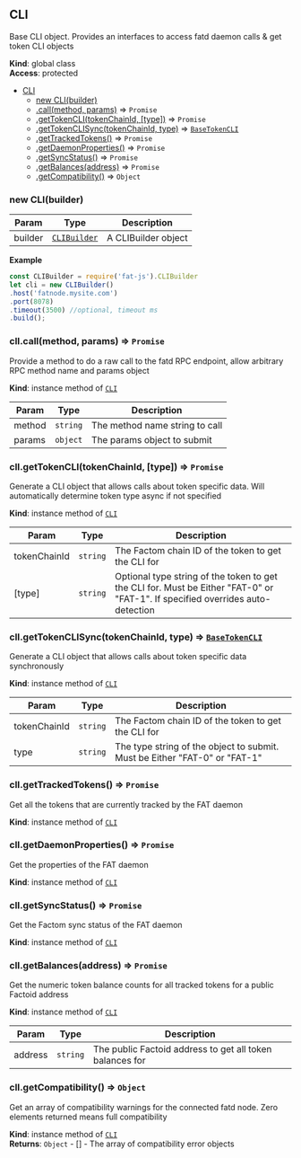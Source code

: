 <a name="CLI"></a>

## CLI
Base CLI object. Provides an interfaces to access fatd daemon calls & get token CLI objects

**Kind**: global class  
**Access**: protected  

* [CLI](#CLI)
    * [new CLI(builder)](#new_CLI_new)
    * [.call(method, params)](#CLI+call) ⇒ <code>Promise</code>
    * [.getTokenCLI(tokenChainId, [type])](#CLI+getTokenCLI) ⇒ <code>Promise</code>
    * [.getTokenCLISync(tokenChainId, type)](#CLI+getTokenCLISync) ⇒ [<code>BaseTokenCLI</code>](#BaseTokenCLI)
    * [.getTrackedTokens()](#CLI+getTrackedTokens) ⇒ <code>Promise</code>
    * [.getDaemonProperties()](#CLI+getDaemonProperties) ⇒ <code>Promise</code>
    * [.getSyncStatus()](#CLI+getSyncStatus) ⇒ <code>Promise</code>
    * [.getBalances(address)](#CLI+getBalances) ⇒ <code>Promise</code>
    * [.getCompatibility()](#CLI+getCompatibility) ⇒ <code>Object</code>

<a name="new_CLI_new"></a>

### new CLI(builder)

| Param | Type | Description |
| --- | --- | --- |
| builder | [<code>CLIBuilder</code>](#CLIBuilder) | A CLIBuilder object |

**Example**  
```js
const CLIBuilder = require('fat-js').CLIBuilder
let cli = new CLIBuilder()
.host('fatnode.mysite.com')
.port(8078)
.timeout(3500) //optional, timeout ms
.build();
```
<a name="CLI+call"></a>

### clI.call(method, params) ⇒ <code>Promise</code>
Provide a method to do a raw call to the fatd RPC endpoint, allow arbitrary RPC method name and params object

**Kind**: instance method of [<code>CLI</code>](#CLI)  

| Param | Type | Description |
| --- | --- | --- |
| method | <code>string</code> | The method name string to call |
| params | <code>object</code> | The params object to submit |

<a name="CLI+getTokenCLI"></a>

### clI.getTokenCLI(tokenChainId, [type]) ⇒ <code>Promise</code>
Generate a CLI object that allows calls about token specific data. Will automatically determine token type async if not specified

**Kind**: instance method of [<code>CLI</code>](#CLI)  

| Param | Type | Description |
| --- | --- | --- |
| tokenChainId | <code>string</code> | The Factom chain ID of the token to get the CLI for |
| [type] | <code>string</code> | Optional type string of the token to get the CLI for. Must be Either "FAT-0" or "FAT-1". If specified overrides auto-detection |

<a name="CLI+getTokenCLISync"></a>

### clI.getTokenCLISync(tokenChainId, type) ⇒ [<code>BaseTokenCLI</code>](#BaseTokenCLI)
Generate a CLI object that allows calls about token specific data synchronously

**Kind**: instance method of [<code>CLI</code>](#CLI)  

| Param | Type | Description |
| --- | --- | --- |
| tokenChainId | <code>string</code> | The Factom chain ID of the token to get the CLI for |
| type | <code>string</code> | The type string of the object to submit. Must be Either "FAT-0" or "FAT-1" |

<a name="CLI+getTrackedTokens"></a>

### clI.getTrackedTokens() ⇒ <code>Promise</code>
Get all the tokens that are currently tracked by the FAT daemon

**Kind**: instance method of [<code>CLI</code>](#CLI)  
<a name="CLI+getDaemonProperties"></a>

### clI.getDaemonProperties() ⇒ <code>Promise</code>
Get the properties of the FAT daemon

**Kind**: instance method of [<code>CLI</code>](#CLI)  
<a name="CLI+getSyncStatus"></a>

### clI.getSyncStatus() ⇒ <code>Promise</code>
Get the Factom sync status of the FAT daemon

**Kind**: instance method of [<code>CLI</code>](#CLI)  
<a name="CLI+getBalances"></a>

### clI.getBalances(address) ⇒ <code>Promise</code>
Get the numeric token balance counts for all tracked tokens for a public Factoid address

**Kind**: instance method of [<code>CLI</code>](#CLI)  

| Param | Type | Description |
| --- | --- | --- |
| address | <code>string</code> | The public Factoid address to get all token balances for |

<a name="CLI+getCompatibility"></a>

### clI.getCompatibility() ⇒ <code>Object</code>
Get an array of compatibility warnings for the connected fatd node. Zero elements returned means full compatibility

**Kind**: instance method of [<code>CLI</code>](#CLI)  
**Returns**: <code>Object</code> - [] - The array of compatibility error objects  
